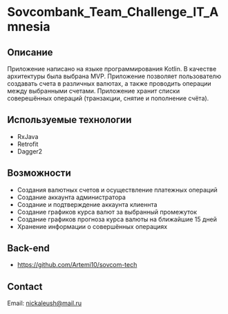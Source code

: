# Sovcombank_Team_Challenge_IT_Amnesia

## Описание
Приложение написано на языке программирования Kotlin. В качестве архитектуры была выбрана MVP. Приложение позволяет пользователю создавать счета в различных валютах, а также проводить операции между выбранными счетами.
Приложение хранит списки соверешённых операций (транзакции, снятие и пополнение счёта).

## Используемые технологии
- RxJava
- Retrofit
- Dagger2

## Возможности
- Создания валютных счетов и осуществление платежных операций
- Создание аккаунта администратора
- Создание и подтверждение аккаунта клиеннта
- Создание графиков курса валют за выбранный промежуток
- Создание графиков прогноза курса валюты на ближайшие 15 дней
- Хранение информации о совершённых операциях

## Back-end
- https://github.com/Artemi10/sovcom-tech

## Contact
Email: nickaleush@mail.ru
